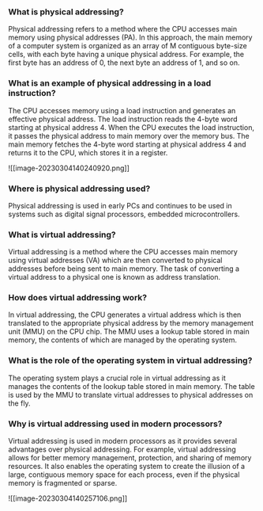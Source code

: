 ### What is physical addressing?

Physical addressing refers to a method where the CPU accesses main memory using physical addresses (PA). In this approach, the main memory of a computer system is organized as an array of M contiguous byte-size cells, with each byte having a unique physical address. For example, the first byte has an address of 0, the next byte an address of 1, and so on.

### What is an example of physical addressing in a load instruction?

The CPU accesses memory using a load instruction and generates an effective physical address. The load instruction reads the 4-byte word starting at physical address 4. When the CPU executes the load instruction, it passes the physical address to main memory over the memory bus. The main memory fetches the 4-byte word starting at physical address 4 and returns it to the CPU, which stores it in a register.



![[image-20230304140240920.png]]

### Where is physical addressing used?

Physical addressing is used in early PCs and continues to be used in systems such as digital signal processors, embedded microcontrollers.

### What is virtual addressing?

Virtual addressing is a method where the CPU accesses main memory using virtual addresses (VA) which are then converted to physical addresses before being sent to main memory. The task of converting a virtual address to a physical one is known as address translation.

### How does virtual addressing work?

In virtual addressing, the CPU generates a virtual address which is then translated to the appropriate physical address by the memory management unit (MMU) on the CPU chip. The MMU uses a lookup table stored in main memory, the contents of which are managed by the operating system.

### What is the role of the operating system in virtual addressing?

The operating system plays a crucial role in virtual addressing as it manages the contents of the lookup table stored in main memory. The table is used by the MMU to translate virtual addresses to physical addresses on the fly.

### Why is virtual addressing used in modern processors?

Virtual addressing is used in modern processors as it provides several advantages over physical addressing. For example, virtual addressing allows for better memory management, protection, and sharing of memory resources. It also enables the operating system to create the illusion of a large, contiguous memory space for each process, even if the physical memory is fragmented or sparse.

![[image-20230304140257106.png]]

